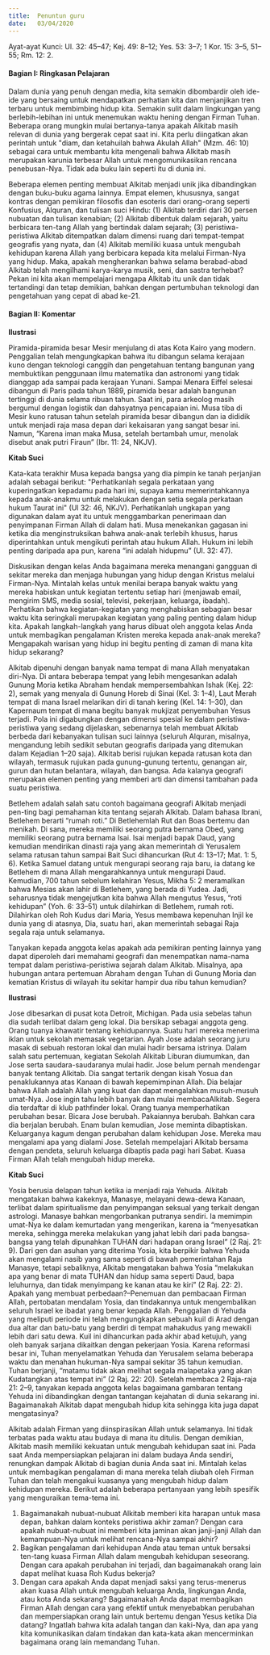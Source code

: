 ```yaml
---
title:  Penuntun guru
date:   03/04/2020
---
```


Ayat-ayat Kunci: Ul. 32: 45–47; Kej. 49: 8–12; Yes. 53: 3–7; 1 Kor. 15: 3–5, 51–55; Rm. 12: 2. 

#### Bagian I: Ringkasan Pelajaran

Dalam dunia yang penuh dengan media, kita semakin dibombardir oleh ide-ide yang bersaing untuk mendapatkan perhatian kita dan menjanjikan tren terbaru untuk membimbing hidup kita. Semakin sulit dalam lingkungan yang berlebih-lebihan ini untuk menemukan waktu hening dengan Firman Tuhan. Beberapa orang mungkin mulai bertanya-tanya apakah Alkitab masih relevan di dunia yang bergerak cepat saat ini. Kita perlu diingatkan akan perintah untuk "diam, dan ketahuilah bahwa Akulah Allah" (Mzm. 46: 10) sebagai cara untuk membantu kita mengenali bahwa Alkitab masih merupakan karunia terbesar Allah untuk mengomunikasikan rencana penebusan-Nya. Tidak ada buku lain seperti itu di dunia ini. 

Beberapa elemen penting membuat Alkitab menjadi unik jika dibandingkan dengan buku-buku agama lainnya. Empat elemen, khususnya, sangat kontras dengan pemikiran filosofis dan esoteris dari orang-orang seperti Konfusius, Alquran, dan tulisan suci Hindu: (1) Alkitab terdiri dari 30 persen nubuatan dan tulisan kenabian; (2) Alkitab dibentuk dalam sejarah, yaitu berbicara ten-tang Allah yang bertindak dalam sejarah; (3) peristiwa-peristiwa Alkitab ditempatkan dalam dimensi ruang dari tempat-tempat geografis yang nyata, dan (4) Alkitab memiliki kuasa untuk mengubah kehidupan karena Allah yang berbicara kepada kita melalui Firman-Nya yang hidup. Maka, apakah mengherankan bahwa selama berabad-abad Alkitab telah mengilhami karya-karya musik, seni, dan sastra terhebat? Pekan ini kita akan mempelajari mengapa Alkitab itu unik dan tidak tertandingi dan tetap demikian, bahkan dengan pertumbuhan teknologi dan pengetahuan yang cepat di abad ke-21. 

#### Bagian II: Komentar 

**Ilustrasi** 

Piramida-piramida besar Mesir menjulang di atas Kota Kairo yang modern. Penggalian telah mengungkapkan bahwa itu dibangun selama kerajaan kuno dengan teknologi canggih dan pengetahuan tentang bangunan yang membuktikan penggunaan ilmu matematika dan astronomi yang tidak dianggap ada sampai pada kerajaan Yunani. Sampai Menara Eiffel selesai dibangun di Paris pada tahun 1889, piramida besar adalah bangunan tertinggi di dunia selama ribuan tahun. Saat ini, para arkeolog masih bergumul dengan logistik dan dahsyatnya pencapaian ini. Musa tiba di Mesir kuno ratusan tahun setelah piramida besar dibangun dan ia dididik untuk menjadi raja masa depan dari kekaisaran yang sangat besar ini. Namun, “Karena iman maka Musa, setelah bertambah umur, menolak disebut anak putri Firaun” (Ibr. 11: 24, NKJV). 

**Kitab Suci** 

Kata-kata terakhir Musa kepada bangsa yang dia pimpin ke tanah perjanjian adalah sebagai berikut: "Perhatikanlah segala perkataan yang kuperingatkan kepadamu pada hari ini, supaya kamu memerintahkannya kepada anak-anakmu untuk melakukan dengan setia segala perkataan hukum Taurat ini" (Ul 32: 46, NKJV). Perhatikanlah ungkapan yang digunakan dalam ayat itu untuk menggambarkan penerimaan dan penyimpanan Firman Allah di dalam hati. Musa menekankan gagasan ini ketika dia menginstruksikan bahwa anak-anak terlebih khusus, harus diperintahkan untuk mengikuti perintah atau hukum Allah. Hukum ini lebih penting daripada apa pun, karena “ini adalah hidupmu” (Ul. 32: 47). 

Diskusikan dengan kelas Anda bagaimana mereka menangani gangguan di sekitar mereka dan menjaga hubungan yang hidup dengan Kristus melalui Firman-Nya. Mintalah kelas untuk menilai berapa banyak waktu yang mereka habiskan untuk kegiatan tertentu setiap hari (menjawab email, mengirim SMS, media sosial, televisi, pekerjaan, keluarga, ibadah). Perhatikan bahwa kegiatan-kegiatan yang menghabiskan sebagian besar waktu kita seringkali merupakan kegiatan yang paling penting dalam hidup kita. Apakah langkah-langkah yang harus dibuat oleh anggota kelas Anda untuk membagikan pengalaman Kristen mereka kepada anak-anak mereka? Mengapakah warisan yang hidup ini begitu penting di zaman di mana kita hidup sekarang? 

Alkitab dipenuhi dengan banyak nama tempat di mana Allah menyatakan diri-Nya. Di antara beberapa tempat yang lebih mengesankan adalah Gunung Moria ketika Abraham hendak mempersembahkan Ishak (Kej. 22: 2), semak yang menyala di Gunung Horeb di Sinai (Kel. 3: 1–4), Laut Merah tempat di mana Israel melarikan diri di tanah kering (Kel. 14: 1–30), dan Kapernaum tempat di mana begitu banyak mukjizat penyembuhan Yesus terjadi. Pola ini digabungkan dengan dimensi spesial ke dalam peristiwa-peristiwa yang sedang dijelaskan, sebenarnya telah membuat Alkitab berbeda dari kebanyakan tulisan suci lainnya (seluruh Alquran, misalnya, mengandung lebih sedikit sebutan geografis daripada yang ditemukan dalam Kejadian 1–20 saja). Alkitab berisi rujukan kepada ratusan kota dan wilayah, termasuk rujukan pada gunung-gunung tertentu, genangan air, gurun dan hutan belantara, wilayah, dan bangsa. Ada kalanya geografi merupakan elemen penting yang memberi arti dan dimensi tambahan pada suatu peristiwa. 

Betlehem adalah salah satu contoh bagaimana geografi Alkitab menjadi pen-ting bagi pemahaman kita tentang sejarah Alkitab. Dalam bahasa Ibrani, Betlehem berarti “rumah roti.” Di Betlehemlah Rut dan Boas bertemu dan menikah. Di sana, mereka memiliki seorang putra bernama Obed, yang memiliki seorang putra bernama Isai. Isai menjadi bapak Daud, yang kemudian mendirikan dinasti raja yang akan memerintah di Yerusalem selama ratusan tahun sampai Bait Suci dihancurkan (Rut 4: 13–17; Mat. 1: 5, 6). Ketika Samuel datang untuk mengurapi seorang raja baru, ia datang ke Betlehem di mana Allah mengarahkannya untuk mengurapi Daud. Kemudian, 700 tahun sebelum kelahiran Yesus, Mikha 5: 2 meramalkan bahwa Mesias akan lahir di Betlehem, yang berada di Yudea. Jadi, seharusnya tidak mengejutkan kita bahwa Allah mengutus Yesus, “roti kehidupan” (Yoh. 6: 33–51) untuk dilahirkan di Betlehem, rumah roti. Dilahirkan oleh Roh Kudus dari Maria, Yesus membawa kepenuhan Injil ke dunia yang di atasnya, Dia, suatu hari, akan memerintah sebagai Raja segala raja untuk selamanya. 

Tanyakan kepada anggota kelas apakah ada pemikiran penting lainnya yang dapat diperoleh dari memahami geografi dan menempatkan nama-nama tempat dalam peristiwa-peristiwa sejarah dalam Alkitab. Misalnya, apa hubungan antara pertemuan Abraham dengan Tuhan di Gunung Moria dan kematian Kristus di wilayah itu sekitar hampir dua ribu tahun kemudian? 

**Ilustrasi** 

Jose dibesarkan di pusat kota Detroit, Michigan. Pada usia sebelas tahun dia sudah terlibat dalam geng lokal. Dia bersikap sebagai anggota geng. Orang tuanya khawatir tentang kehidupannya. Suatu hari mereka menerima iklan untuk sekolah memasak vegetarian. Ayah Jose adalah seorang juru masak di sebuah restoran lokal dan mulai hadir bersama istrinya. Dalam salah satu pertemuan, kegiatan Sekolah Alkitab Liburan diumumkan, dan Jose serta saudara-saudaranya mulai hadir. Jose belum pernah mendengar banyak tentang Alkitab. Dia sangat tertarik dengan kisah Yosua dan penaklukannya atas Kanaan di bawah kepemimpinan Allah. Dia belajar bahwa Allah adalah Allah yang kuat dan dapat mengalahkan musuh-musuh umat-Nya. Jose ingin tahu lebih banyak dan mulai membacaAlkitab. Segera dia terdaftar di klub pathfinder lokal. Orang tuanya memperhatikan perubahan besar. Bicara Jose berubah. Pakaiannya berubah. Bahkan cara dia berjalan berubah. Enam bulan kemudian, Jose meminta dibaptiskan. Keluarganya kagum dengan perubahan dalam kehidupan Jose. Mereka mau mengalami apa yang dialami Jose. Setelah mempelajari Alkitab bersama dengan pendeta, seluruh keluarga dibaptis pada pagi hari Sabat. Kuasa Firman Allah telah mengubah hidup mereka. 

**Kitab Suci** 

Yosia berusia delapan tahun ketika ia menjadi raja Yehuda. Alkitab mengatakan bahwa kakeknya, Manasye, melayani dewa-dewa Kanaan, terlibat dalam spiritualisme dan penyimpangan seksual yang terkait dengan astrologi. Manasye bahkan mengorbankan putranya sendiri. Ia memimpin umat-Nya ke dalam kemurtadan yang mengerikan, karena ia “menyesatkan mereka, sehingga mereka melakukan yang jahat lebih dari pada bangsa-bangsa yang telah dipunahkan TUHAN dari hadapan orang Israel” (2 Raj. 21: 9). Dari gen dan asuhan yang diterima Yosia, kita berpikir bahwa Yehuda akan mengalami nasib yang sama seperti di bawah pemerintahan Raja Manasye, tetapi sebaliknya, Alkitab mengatakan bahwa Yosia “melakukan apa yang benar di mata TUHAN dan hidup sama seperti Daud, bapa leluhurnya, dan tidak menyimpang ke kanan atau ke kiri” (2 Raj. 22: 2). Apakah yang membuat perbedaan?–Penemuan dan pembacaan Firman Allah, pertobatan mendalam Yosia, dan tindakannya untuk mengembalikan seluruh Israel ke ibadat yang benar kepada Allah. Penggalian di Yehuda yang meliputi periode ini telah mengungkapkan sebuah kuil di Arad dengan dua altar dan batu-batu yang berdiri di tempat mahakudus yang mewakili lebih dari satu dewa. Kuil ini dihancurkan pada akhir abad ketujuh, yang oleh banyak sarjana dikaitkan dengan pekerjaan Yosia. Karena reformasi besar ini, Tuhan menyelamatkan Yehuda dan Yerusalem selama beberapa waktu dan menahan hukuman-Nya sampai sekitar 35 tahun kemudian. Tuhan berjanji, “matamu tidak akan melihat segala malapetaka yang akan Kudatangkan atas tempat ini” (2 Raj. 22: 20). Setelah membaca 2 Raja-raja 21: 2–9, tanyakan kepada anggota kelas bagaimana gambaran tentang Yehuda ini dibandingkan dengan tantangan kejahatan di dunia sekarang ini. Bagaimanakah Alkitab dapat mengubah hidup kita sehingga kita juga dapat mengatasinya? 

Alkitab adalah Firman yang diinspirasikan Allah untuk selamanya. Ini tidak terbatas pada waktu atau budaya di mana itu ditulis. Dengan demikian, Alkitab masih memiliki kekuatan untuk mengubah kehidupan saat ini. Pada saat Anda mempersiapkan pelajaran ini dalam budaya Anda sendiri, renungkan dampak Alkitab di bagian dunia Anda saat ini. Mintalah kelas untuk membagikan pengalaman di mana mereka telah diubah oleh Firman Tuhan dan telah mengakui kuasanya yang mengubah hidup dalam kehidupan mereka. Berikut adalah beberapa pertanyaan yang lebih spesifik yang menguraikan tema-tema ini. 

1. Bagaimanakah nubuat-nubuat Alkitab memberi kita harapan untuk masa depan, bahkan dalam konteks peristiwa akhir zaman? Dengan cara apakah nubuat-nubuat ini memberi kita jaminan akan janji-janji Allah dan kemampuan-Nya untuk melihat rencana-Nya sampai akhir? 
2. Bagikan pengalaman dari kehidupan Anda atau teman untuk bersaksi ten-tang kuasa Firman Allah dalam mengubah kehidupan seseorang. Dengan cara apakah perubahan ini terjadi, dan bagaimanakah orang lain dapat melihat kuasa Roh Kudus bekerja? 
3. Dengan cara apakah Anda dapat menjadi saksi yang terus-menerus akan kuasa Allah untuk mengubah keluarga Anda, lingkungan Anda, atau kota Anda sekarang? Bagaimanakah Anda dapat membagikan Firman Allah dengan cara yang efektif untuk menyebabkan perubahan dan mempersiapkan orang lain untuk bertemu dengan Yesus ketika Dia datang? Ingatlah bahwa kita adalah tangan dan kaki-Nya, dan apa yang kita komunikasikan dalam tindakan dan kata-kata akan mencerminkan bagaimana orang lain memandang Tuhan.